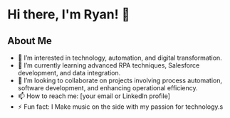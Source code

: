 # Hi there, I'm Ryan! 👋

## About Me

- 👀 I’m interested in technology, automation, and digital transformation.
- 🌱 I’m currently learning advanced RPA techniques, Salesforce development, and data integration.
- 💞️ I’m looking to collaborate on projects involving process automation, software development, and enhancing operational efficiency.
- 📫 How to reach me: [your email or LinkedIn profile]
- ⚡ Fun fact: I Make music on the side with my passion for technology.s

<!---
Ryanksten/Ryanksten is a ✨ special ✨ repository because its `README.md` (this file) appears on your GitHub profile.
You can click the Preview link to take a look at your changes.
--->
